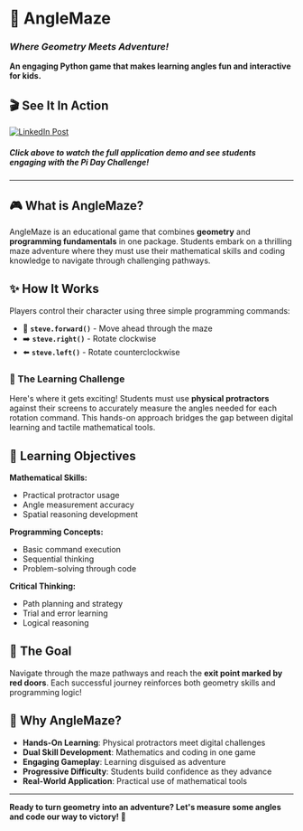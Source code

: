 # 🎯 AngleMaze
### *Where Geometry Meets Adventure!*

**An engaging Python game that makes learning angles fun and interactive for kids.**
## 🎬 See It In Action

[![LinkedIn Post](https://img.shields.io/badge/LinkedIn-See%20Demo-blue?style=for-the-badge&logo=linkedin)](https://www.linkedin.com/posts/juanjbetancur852_this-engaging-educational-game-developed-activity-7325703793843597314-Md0S?utm_source=share&utm_medium=member_desktop&rcm=ACoAAAyiydMB5-J-s8kL7yP32ISJCWjio3_1QsU)

##### *Click above to watch the full application demo and see students engaging with the Pi Day Challenge!*
---

## 🎮 What is AngleMaze?

AngleMaze is an educational game that combines **geometry** and **programming fundamentals** in one package. Students embark on a thrilling maze adventure where they must use their mathematical skills and coding knowledge to navigate through challenging pathways.

## ✨ How It Works

Players control their character using three simple programming commands:
- 🔄 **`steve.forward()`** - Move ahead through the maze
- ➡️ **`steve.right()`** - Rotate clockwise  
- ⬅️ **`steve.left()`** - Rotate counterclockwise

### 📐 The Learning Challenge
Here's where it gets exciting! Students must use **physical protractors** against their screens to accurately measure the angles needed for each rotation command. This hands-on approach bridges the gap between digital learning and tactile mathematical tools.

## 🎯 Learning Objectives

**Mathematical Skills:**
- Practical protractor usage
- Angle measurement accuracy
- Spatial reasoning development

**Programming Concepts:**
- Basic command execution
- Sequential thinking
- Problem-solving through code

**Critical Thinking:**
- Path planning and strategy
- Trial and error learning
- Logical reasoning

## 🚪 The Goal

Navigate through the maze pathways and reach the **exit point marked by red doors**. Each successful journey reinforces both geometry skills and programming logic!

## 🌟 Why AngleMaze?

- **Hands-On Learning**: Physical protractors meet digital challenges
- **Dual Skill Development**: Mathematics and coding in one game
- **Engaging Gameplay**: Learning disguised as adventure
- **Progressive Difficulty**: Students build confidence as they advance
- **Real-World Application**: Practical use of mathematical tools

---

**Ready to turn geometry into an adventure? Let's measure some angles and code our way to victory! 🎉**
